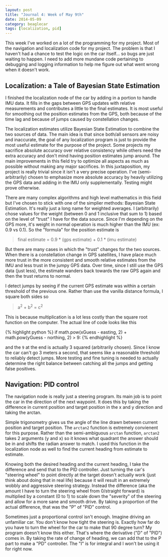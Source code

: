 ```yaml
---
layout: post
title: "Journal 4: Week of May 9th"
date: 2014-05-09
category: beaglecar
tags: [localization, pid]
---
```


This week I've worked on a lot of the programming for my project. Most of the
navigation and localization code for my project. The problem is that I haven't
had a chance to test the logic on the car itself... so bugs are just waiting
to happen. I need to add more mundane code pertaining to debugging and logging
information to help me figure out what went wrong when it doesn't work.

## Localization: a Tale of Bayesian State Estimation

I finished the localization node of the car by adding in a portion to handle
IMU data. It fills in the gaps between GPS updates with relative measurements
and contributes a little to the final estimates. It is most useful for smoothing
out the position estimates from the GPS, both because of the time lag and
because of jumps caused by constellation changes.

The localization estimates utilize Bayesian State Estimation to combine the two
sources of data. The main idea is that since both/all sensors are noisy and
inaccurate, the goal of any localization program is just to provide the most
useful estimate for the purpose of the project. Some projects my sacrifice
absolute accuracy over relative consistency while others need the extra accuracy
and don't mind having position estimates jump around. The main improvements in
this field try to optimize all aspects as much as possible without making any
major sacrifices. In this juxtaposition, my project is really trivial since it
isn't a very precise operation. I've (semi-arbitrarily) chosen to emphasize more
absolute accuracy by heavily utilizing the GPS data and adding in the IMU only
supplementally. Testing might prove otherwise.

There are many complex algorithms and high level mathematics in this field but
I've chosen to stick with one of the simplier methods: Bayesian State
Estimation. It's really just a long name for weighted averages. I (arbitrarily)
chose values for the weight (between 0 and 1 inclusive that sum to 1) based on
the level of "trust" I have for the data source. Since I'm depending on the GPS
more, it's weight in normal operation is much higher than the IMU (ex: 0.9 vs
0.1). So the "formula" for the position estimate is

> final estimate = 0.9 * (gps estimate) + 0.1 * (imu estimate)

But there are many cases in which the "trust" changes for the two sources.
When there is a constellation change in GPS satellites, I have place much more
trust in the more consistent and smooth relative estimates from the IMU and less
trust in the jumpy GPS data. Over time, since I still use the GPS data (just
less), the estimate wanders back towards the raw GPS again and then the trust
returns to normal.

I detect jumps by seeing if the current GPS estimate was within a certain
threshold of the previous one. Rather than use the vanilla distance formula, I
square both sides so

> a<sup>2</sup> + b<sup>2</sup> = c<sup>2</sup>

This is because multiplication is a lot less costly than the square root
function on the computer. The actual line of code looks like this

{% highlight python %}
if math.pow(xGuess - easting, 2) + math.pow(yGuess - northing, 2) > 9:
{% endhighlight %}

and the `9` at the end is actually 3 squared (arbitrarily chosen). Since I know
the car can't go 3 meters a second, that seems like a reasonable threshold to
reliably detect jumps. More testing and fine tuning is needed to actually
determine the right balance between catching all the jumps and getting
false positives.

## Navigation: PID control

The navigation node is really just a steering program. Its main job is to point
the car in the direction of the next waypoint. It does this by taking the
difference in current position and target position in the x and y direction and
taking the arctan.

Simple trigonometry gives us the angle of the line drawn between current
position and target position. The `arctan2` function is extremely convienent
for this purpose. Rather than the semi-ambiguous `arctan` function, `arctan2`
takes 2 arguments (y and x) so it knows what quadrant the answer should be
in and shifts the radian answer to match. I used this function in the
localization node as well to find the current heading from estimate to estimate.

Knowing both the desired heading and the current heading, I take the difference
and send that to the PID controller. Just turning the car's "steering wheel" to
point directly at the target doesn't actually work (just think about doing that
in real life) because it will result in an extremely wobbly and aggressive
steering strategy. Instead the difference (aka the amount I have to turn the
steering wheel from 0/straight forward) is multiplied by a constant (0 to 1) to
scale down the "severity" of the steering and allow for a more sane and smooth
drive. By taking a proportion of the actual difference, that was the "P" of
"PID" control.

Sometimes just a proportional control isn't enough. Imagine driving an
unfamiliar car. You don't know how tight the steering is. Exactly how far do you
have to turn the wheel for the car to make that 90 degree turn? My program
doesn't know this either. That's where the derivative ("D" of "PID") comes in.
By taking the rate of change of heading, we can add that to the P part to make
a "PD" controller. The "I" is for integral and I won't be using it for right
now.
